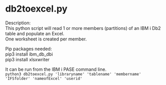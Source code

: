 # db2toexcel.py
Description:  
 This python script will read 1 or more members (partitions)
  of an IBM i Db2 table and populate an Excel.  
  One worksheet is created per member.  
  
Pip packages needed:  
 pip3 install ibm_db_dbi  
 pip3 install xlsxwriter
 
It can be run from the IBM i PASE command line.  
 `python3 db2toexcel.py 'libraryname' 'tablename' 'membername'  'IFSfolder' 'nameofExcel' 'userid'` 
 
